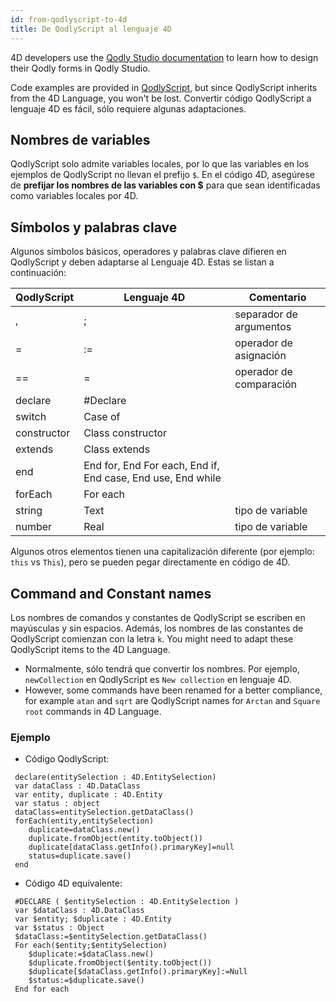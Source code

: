 ```yaml
---
id: from-qodlyscript-to-4d
title: De QodlyScript al lenguaje 4D
---
```


4D developers use the [Qodly Studio documentation](https://developer.qodly.com/docs/studio/overview) to learn how to design their Qodly forms in Qodly Studio.

Code examples are provided in [QodlyScript](https://developer.qodly.com/docs/category/qodlyscript), but since QodlyScript inherits from the 4D Language, you won't be lost. Convertir código QodlyScript a lenguaje 4D es fácil, sólo requiere algunas adaptaciones.

## Nombres de variables

QodlyScript solo admite variables locales, por lo que las variables en los ejemplos de QodlyScript no llevan el prefijo `$`. En el código 4D, asegúrese de **prefijar los nombres de las variables con $** para que sean identificadas como variables locales por 4D.

## Símbolos y palabras clave

Algunos símbolos básicos, operadores y palabras clave difieren en QodlyScript y deben adaptarse al Lenguaje 4D. Estas se listan a continuación:

| QodlyScript | Lenguaje 4D                                                 | Comentario              |
| ----------- | ----------------------------------------------------------- | ----------------------- |
| ,           | ;                                                           | separador de argumentos |
| =           | :=                                          | operador de asignación  |
| ==          | =                                                           | operador de comparación |
| declare     | #Declare                                                    |                         |
| switch      | Case of                                                     |                         |
| constructor | Class constructor                                           |                         |
| extends     | Class extends                                               |                         |
| end         | End for, End For each, End if, End case, End use, End while |                         |
| forEach     | For each                                                    |                         |
| string      | Text                                                        | tipo de variable        |
| number      | Real                                                        | tipo de variable        |

Algunos otros elementos tienen una capitalización diferente (por ejemplo: `this` vs `This`), pero se pueden pegar directamente en código de 4D.

## Command and Constant names

Los nombres de comandos y constantes de QodlyScript se escriben en mayúsculas y sin espacios. Además, los nombres de las constantes de QodlyScript comienzan con la letra `k`. You might need to adapt these QodlyScript items to the 4D Language.

- Normalmente, sólo tendrá que convertir los nombres. Por ejemplo, `newCollection` en QodlyScript es `New collection` en lenguaje 4D.
- However, some commands have been renamed for a better compliance, for example `atan` and `sqrt` are QodlyScript names for `Arctan` and `Square root` commands in 4D Language.

### Ejemplo

- Código QodlyScript:

```qs
 declare(entitySelection : 4D.EntitySelection)  
 var dataClass : 4D.DataClass
 var entity, duplicate : 4D.Entity
 var status : object
 dataClass=entitySelection.getDataClass()
 forEach(entity,entitySelection)
    duplicate=dataClass.new()
    duplicate.fromObject(entity.toObject())
    duplicate[dataClass.getInfo().primaryKey]=null
    status=duplicate.save()
 end
```

- Código 4D equivalente:

```4d
 #DECLARE ( $entitySelection : 4D.EntitySelection )  
 var $dataClass : 4D.DataClass
 var $entity; $duplicate : 4D.Entity
 var $status : Object
 $dataClass:=$entitySelection.getDataClass()
 For each($entity;$entitySelection)
    $duplicate:=$dataClass.new()
    $duplicate.fromObject($entity.toObject())
    $duplicate[$dataClass.getInfo().primaryKey]:=Null
    $status:=$duplicate.save()
 End for each

```
